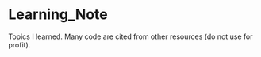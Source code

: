 # Learning_Note
Topics I learned. Many code are cited from other resources (do not use for profit).  
